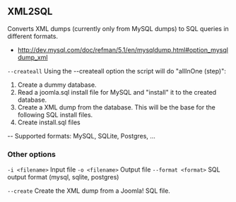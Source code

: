 ## XML2SQL

Converts XML dumps (currently only from MySQL dumps) to SQL queries in different formats.

* http://dev.mysql.com/doc/refman/5.1/en/mysqldump.html#option_mysqldump_xml

```--createall```
Using the --createall option the script will do "allInOne (step)":

1. Create a dummy database.
2. Read a joomla.sql install file for MySQL and "install" it to the created database.
3. Create a XML dump from the database. This will be the base for the following SQL install files.
4. Create install.sql files

-- Supported formats: MySQL, SQLite, Postgres, ...

### Other options
```-i <filename>``` Input file
```-o <filename>``` Output file
```--format <format>``` SQL output format (mysql, sqlite, postgres)

```--create``` Create the XML dump from a Joomla! SQL file.